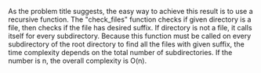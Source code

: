 As the problem title suggests, the easy way to achieve this result is to use a recursive function. The "check_files"
function checks if given directory is a file, then checks if the file has desired suffix. If directory is not a file,
it calls itself for every subdirectory. Because this function must be called on every subdirectory of the root
directory to find all the files with given suffix, the time complexity depends on the total number of subdirectories.
If the number is n, the overall complexity is O(n).
